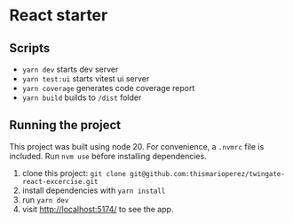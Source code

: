 # React starter

## Scripts

-   `yarn dev` starts dev server
-   `yarn test:ui` starts vitest ui server
-   `yarn coverage` generates code coverage report
-   `yarn build` builds to `/dist` folder

## Running the project

This project was built using node 20.
For convenience, a `.nvmrc` file is included. Run `nvm use` before installing dependencies.

1. clone this project: `git clone git@github.com:thismarioperez/twingate-react-excercise.git`
2. install dependencies with `yarn install`
3. run `yarn dev`
4. visit [http://localhost:5174/](http://localhost:5174/) to see the app.

